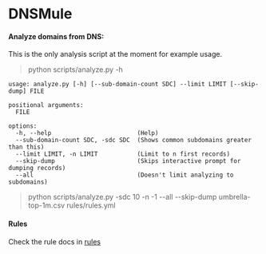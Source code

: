 # DNSMule

#### Analyze domains from DNS:

This is the only analysis script at the moment for example usage.

> python scripts/analyze.py -h

```
usage: analyze.py [-h] [--sub-domain-count SDC] --limit LIMIT [--skip-dump] FILE

positional arguments:
  FILE

options:
  -h, --help                        (Help)
  --sub-domain-count SDC, -sdc SDC  (Shows common subdomains greater than this)
  --limit LIMIT, -n LIMIT           (Limit to n first records)
  --skip-dump                       (Skips interactive prompt for dumping records)
  --all                             (Doesn't limit analyzing to subdomains)
```

> python scripts/analyze.py -sdc 10 -n -1 --all --skip-dump umbrella-top-1m.csv rules/rules.yml

#### Rules

Check the rule docs in [rules](rules)

